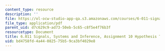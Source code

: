 ```yaml
---
content_type: resource
description: ''
file: https://ol-ocw-studio-app-qa.s3.amazonaws.com/courses/6-011-signals-systems-and-inference-spring-2018/bd4758fd4a44082575b59ca3bf4029e8_MIT6_011S18ps10.pdf
file_type: application/pdf
parent_uid: d7c629c9-ad73-50eb-5c65-c8f5e4f76b3f
resourcetype: Document
title: 6.011 Signals, Systems and Inference, Assignment 10 Hypothesis Testing
uid: bd4758fd-4a44-0825-75b5-9ca3bf4029e8
---
```

